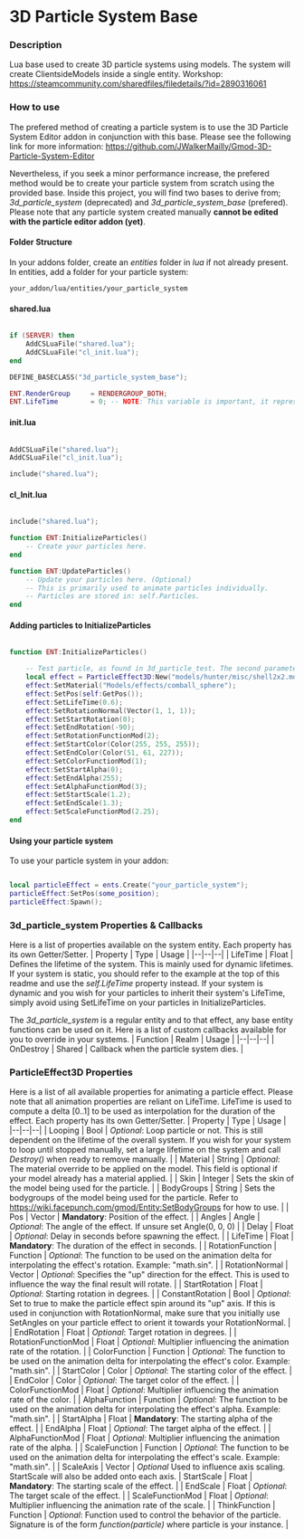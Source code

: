# 3D Particle System Base

### Description
Lua base used to create 3D particle systems using models. The system will create ClientsideModels inside a single entity. Workshop:
https://steamcommunity.com/sharedfiles/filedetails/?id=2890316061

### How to use
The prefered method of creating a particle system is to use the 3D Particle System Editor addon in conjunction with this base. Please see the following link for more information:
https://github.com/JWalkerMailly/Gmod-3D-Particle-System-Editor

Nevertheless, if you seek a minor performance increase, the prefered method would be to create your particle system from scratch using the provided base. Inside this project, you will find two bases to derive from; *3d_particle_system* (deprecated) and *3d_particle_system_base* (prefered). Please note that any particle system created manually **cannot be edited with the particle editor addon (yet)**.

#### Folder Structure
In your addons folder, create an *entities* folder in *lua* if not already present. In entities, add a folder for your particle system:
```
your_addon/lua/entities/your_particle_system
```

#### shared.lua
```lua

if (SERVER) then
	AddCSLuaFile("shared.lua");
	AddCSLuaFile("cl_init.lua");
end

DEFINE_BASECLASS("3d_particle_system_base");

ENT.RenderGroup 	= RENDERGROUP_BOTH;
ENT.LifeTime 		= 0; -- NOTE: This variable is important, it represents the lifetime of your system. It should be longer than any of the particles you will be adding in InitializeParticles. You must take into account Delay.

```

#### init.lua
```lua

AddCSLuaFile("shared.lua");
AddCSLuaFile("cl_init.lua");

include("shared.lua");

```

#### cl_Init.lua
```lua

include("shared.lua");

function ENT:InitializeParticles()
	-- Create your particles here.
end

function ENT:UpdateParticles()
	-- Update your particles here. (Optional)
	-- This is primarily used to animate particles individually.
	-- Particles are stored in: self.Particles.
end

```

#### Adding particles to InitializeParticles
```lua

function ENT:InitializeParticles()

	-- Test particle, as found in 3d_particle_test. The second parameter (self) will automatically add the effect to the system's Particles array.
	local effect = ParticleEffect3D:New("models/hunter/misc/shell2x2.mdl", self);
	effect:SetMaterial("Models/effects/comball_sphere");
	effect:SetPos(self:GetPos());
	effect:SetLifeTime(0.6);
	effect:SetRotationNormal(Vector(1, 1, 1));
	effect:SetStartRotation(0);
	effect:SetEndRotation(-90);
	effect:SetRotationFunctionMod(2);
	effect:SetStartColor(Color(255, 255, 255));
	effect:SetEndColor(Color(51, 61, 227));
	effect:SetColorFunctionMod(1);
	effect:SetStartAlpha(0);
	effect:SetEndAlpha(255);
	effect:SetAlphaFunctionMod(3);
	effect:SetStartScale(1.2);
	effect:SetEndScale(1.3);
	effect:SetScaleFunctionMod(2.25);
end

```

#### Using your particle system

To use your particle system in your addon:
```lua

local particleEffect = ents.Create("your_particle_system");
particleEffect:SetPos(some_position);
particleEffect:Spawn();

```

### 3d_particle_system Properties & Callbacks
Here is a list of properties available on the system entity. Each property has its own Getter/Setter.
| Property | Type | Usage |
|--|--|--|
| LifeTime | Float | Defines the lifetime of the system. This is mainly used for dynamic lifetimes. If your system is static, you should refer to the example at the top of this readme and use the *self.LifeTime* property instead. If your system is dynamic and you wish for your particles to inherit their system's LifeTime, simply avoid using SetLifeTime on your particles in InitializeParticles.

The *3d_particle_system* is a regular entity and to that effect, any base entity functions can be used on it. Here is a list of custom callbacks available for you to override in your systems.
| Function | Realm | Usage |
|--|--|--|
| OnDestroy | Shared | Callback when the particle system dies. |

### ParticleEffect3D Properties
Here is a list of all available properties for animating a particle effect. Please note that all animation properties are reliant on LifeTime. LifeTime is used to compute a delta [0..1] to be used as interpolation for the duration of the effect. Each property has its own Getter/Setter.
| Property | Type | Usage |
|--|--|--|
| Looping | Bool | *Optional*: Loop particle or not. This is still dependent on the lifetime of the overall system. If you wish for your system to loop until stopped manually, set a large lifetime on the system and call *Destroy()* when ready to remove manually. |
| Material | String | *Optional*: The material override to be applied on the model. This field is optional if your model already has a material applied. |
| Skin | Integer | Sets the skin of the model being used for the particle. |
| BodyGroups | String | Sets the bodygroups of the model being used for the particle. Refer to https://wiki.facepunch.com/gmod/Entity:SetBodyGroups for how to use. |
| Pos | Vector | **Mandatory**: Position of the effect. |
| Angles | Angle | *Optional*: The angle of the effect. If unsure set Angle(0, 0, 0) |
| Delay | Float | *Optional*: Delay in seconds before spawning the effect. |
| LifeTime | Float | **Mandatory**: The duration of the effect in seconds. |
| RotationFunction | Function | *Optional*: The function to be used on the animation delta for interpolating the effect's rotation. Example: "math.sin". |
| RotationNormal | Vector | *Optional*: Specifies the "up" direction for the effect. This is used to influence the way the final result will rotate. |
| StartRotation | Float | *Optional*: Starting rotation in degrees. |
| ConstantRotation | Bool | *Optional*: Set to true to make the particle effect spin around its "up" axis. If this is used in conjunction with RotationNormal, make sure that you initially use SetAngles on your particle effect to orient it towards your RotationNormal. |
| EndRotation | Float | *Optional*: Target rotation in degrees. |
| RotationFunctionMod | Float | *Optional*: Multiplier influencing the animation rate of the rotation. |
| ColorFunction | Function | *Optional*: The function to be used on the animation delta for interpolating the effect's color. Example: "math.sin". |
| StartColor | Color | *Optional*: The starting color of the effect. |
| EndColor | Color | *Optional*: The target color of the effect. |
| ColorFunctionMod | Float | *Optional*: Multiplier influencing the animation rate of the color. |
| AlphaFunction | Function | *Optional*: The function to be used on the animation delta for interpolating the effect's alpha. Example: "math.sin". |
| StartAlpha | Float | **Mandatory**: The starting alpha of the effect. |
| EndAlpha | Float | *Optional*: The target alpha of the effect. |
| AlphaFunctionMod | Float | *Optional*: Multiplier influencing the animation rate of the alpha. |
| ScaleFunction | Function | *Optional*: The function to be used on the animation delta for interpolating the effect's scale. Example: "math.sin". |
| ScaleAxis | Vector | *Optional* Used to influence axis scaling. StartScale will also be added onto each axis.
| StartScale | Float | **Mandatory**: The starting scale of the effect. |
| EndScale | Float | *Optional*: The target scale of the effect. |
| ScaleFunctionMod | Float | *Optional*: Multiplier influencing the animation rate of the scale. |
| ThinkFunction | Function | *Optional*: Function used to control the behavior of the particle. Signature is of the form *function(particle)* where particle is your instance. |
